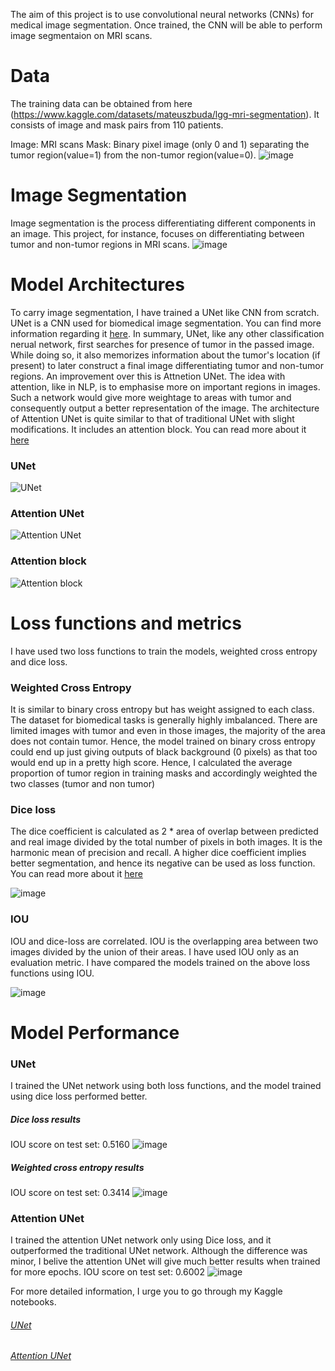 The aim of this project is to use convolutional neural networks (CNNs) for medical image segmentation. Once trained, the CNN will be able to perform image segmentaion 
on MRI scans.

# Data
The training data can be obtained from here (https://www.kaggle.com/datasets/mateuszbuda/lgg-mri-segmentation). It consists of image and mask pairs from 110 patients. 

Image: MRI scans 
Mask: Binary pixel image (only 0 and 1) separating the tumor region(value=1) from the non-tumor region(value=0).
![image](https://user-images.githubusercontent.com/98767932/161374388-7499b71a-7373-4149-8a02-4be9c18f217b.png)



# Image Segmentation
Image segmentation is the process differentiating different components in an image. This project, for instance, focuses on differentiating between tumor and non-tumor regions in MRI scans.
![image](https://user-images.githubusercontent.com/98767932/161025979-5ffd3ddf-56fe-4898-bc7a-e0dddfdb5da8.png)

# Model Architectures
To carry image segmentation, I have trained a UNet like CNN from scratch. UNet is a CNN used for biomedical image segmentation. You can find more information regarding it [here](https://arxiv.org/abs/1505.04597). In summary, UNet, like any other classification nerual network, first searches for presence of tumor in the passed image. While doing so, it also memorizes information about the tumor's location (if present) to later construct a final image differentiating tumor and non-tumor regions. An improvement over this is Attnetion UNet. The idea with attention, like in NLP, is to emphasise more on important regions in images. Such a network would give more weightage to areas with tumor and consequently output a better representation of the image. The architecture of Attention UNet is quite similar to that of traditional UNet with slight modifications. It includes an attention block. You can read more about it [here](https://arxiv.org/abs/1804.03999)
### UNet
![UNet](https://user-images.githubusercontent.com/98767932/161028294-9be7fd3d-7767-4649-ab97-aeb94c8b1b03.png)
### Attention UNet
![Attention UNet](https://user-images.githubusercontent.com/98767932/161028449-b25db755-50d1-43e7-ae6f-4ff9a2d86f43.png)
### Attention block
![Attention block](https://user-images.githubusercontent.com/98767932/161028491-3fb670d8-46ec-4585-8096-02c908a0b0cc.png)

# Loss functions and metrics
I have used two loss functions to train the models, weighted cross entropy and dice loss.
### Weighted Cross Entropy
It is similar to binary cross entropy but has weight assigned to each class. The dataset for biomedical tasks is generally highly imbalanced. There are limited images with tumor and even in those images, the majority of the area does not contain tumor. Hence, the model trained on binary cross entropy could end up just giving outputs of black background (0 pixels) as that too would end up in a pretty high score. Hence, I calculated the average proportion of tumor region in training masks and accordingly weighted the two classes (tumor and non tumor)

### Dice loss
The dice coefficient is calculated as 2 * area of overlap between predicted and real image divided by the total number of pixels in both images. It is the harmonic mean of precision and recall. A higher dice coefficient implies better segmentation, and hence its negative can be used as loss function. You can read more about it [here](https://www.jeremyjordan.me/semantic-segmentation/#loss)

![image](https://user-images.githubusercontent.com/98767932/161381182-d31f4909-5817-4215-ba96-ca1444a3e796.png)

### IOU
IOU and dice-loss are correlated. IOU is the overlapping area between two images divided by the union of their areas. I have used IOU only as an evaluation metric. I have compared the models trained on the above loss functions using IOU.

![image](https://user-images.githubusercontent.com/98767932/161381380-2119e500-8e7c-4243-add9-9c65fa755950.png)


# Model Performance

### UNet
I trained the UNet network using both loss functions, and the model trained using dice loss performed better.
##### Dice loss results
IOU score on test set: 0.5160
![image](https://user-images.githubusercontent.com/98767932/161030810-5f6ff91e-deea-4cfb-a3f0-08e7e039a5ff.png)
##### Weighted cross entropy results
IOU score on test set: 0.3414
![image](https://user-images.githubusercontent.com/98767932/161030921-af93b4e2-17e2-46d7-b32b-1ed60e40ac7e.png)

### Attention UNet
I trained the attention UNet network only using Dice loss, and it outperformed the traditional UNet network. Although the difference was minor, I belive the attention UNet will give much better results when trained for more epochs.
IOU score on test set: 0.6002
![image](https://user-images.githubusercontent.com/98767932/161031237-9421f52b-7cf5-4271-a0ff-8bb23f017825.png)

For more detailed information, I urge you to go through my Kaggle notebooks.

###### [UNet](https://www.kaggle.com/code/shashank069/brainmri-image-segmentation-attentionunet/notebook?scriptVersionId=91727533)
###### [Attention UNet](https://www.kaggle.com/code/shashank069/brainmri-image-segmentation-attentionunet/notebook?scriptVersionId=91727533)




